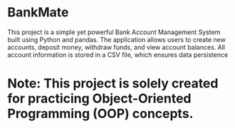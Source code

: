 # BankMate
This project is a simple yet powerful Bank Account Management System built using Python and pandas. The application allows users to create new accounts, deposit money, withdraw funds, and view account balances. All account information is stored in a CSV file, which ensures data persistence

# Note: This project is solely created for practicing Object-Oriented Programming (OOP) concepts.
